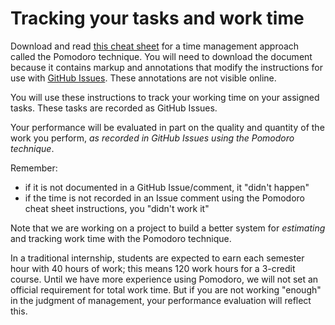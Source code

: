# Tracking your tasks and work time

Download and read [this cheat sheet](https://github.com/dewv/procedures/blob/master/pomodoro_cheat_sheet.pdf) for a time management approach called the Pomodoro technique. You will need to download the document because it contains markup and annotations that modify the instructions for use with [GitHub Issues](https://help.github.com/articles/managing-your-work-with-issues/). These annotations are not visible online.

You will use these instructions to track your working time on your assigned tasks. These tasks are recorded as GitHub Issues.

Your performance will be evaluated in part on the quality and quantity of the work you perform, *as recorded in GitHub Issues using the Pomodoro technique*.

Remember:

- if it is not documented in a GitHub Issue/comment, it "didn't happen"
- if the time is not recorded in an Issue comment using the Pomodoro cheat sheet instructions, you "didn't work it"

Note that we are working on a project to build a better system for *estimating* and tracking work time with the Pomodoro technique. 

In a traditional internship, students are expected to earn each semester hour with 40 hours of work; this means 120 work hours for a 3-credit course. Until we have more experience using Pomodoro, we will not set an official requirement for total work time. But if you are not working "enough" in the judgment of management, your performance evaluation will reflect this.
